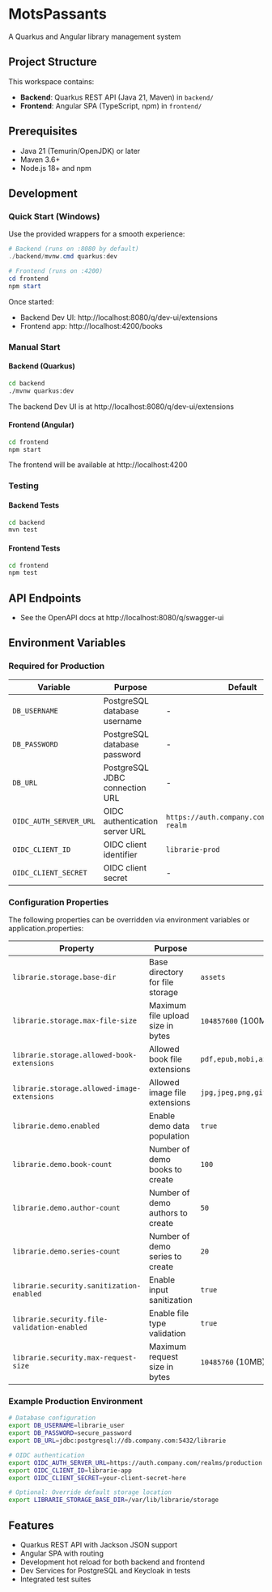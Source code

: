 # MotsPassants
A Quarkus and Angular library management system

## Project Structure

This workspace contains:
- **Backend**: Quarkus REST API (Java 21, Maven) in `backend/`
- **Frontend**: Angular SPA (TypeScript, npm) in `frontend/`

## Prerequisites

- Java 21 (Temurin/OpenJDK) or later
- Maven 3.6+
- Node.js 18+ and npm

## Development

### Quick Start (Windows)
Use the provided wrappers for a smooth experience:

```powershell
# Backend (runs on :8080 by default)
./backend/mvnw.cmd quarkus:dev

# Frontend (runs on :4200)
cd frontend
npm start
```

Once started:
- Backend Dev UI: http://localhost:8080/q/dev-ui/extensions
- Frontend app: http://localhost:4200/books

### Manual Start

#### Backend (Quarkus)
```bash
cd backend
./mvnw quarkus:dev
```
The backend Dev UI is at http://localhost:8080/q/dev-ui/extensions

#### Frontend (Angular)
```bash
cd frontend
npm start
```
The frontend will be available at http://localhost:4200

### Testing

#### Backend Tests
```bash
cd backend
mvn test
```

#### Frontend Tests
```bash
cd frontend
npm test
```

## API Endpoints

- See the OpenAPI docs at http://localhost:8080/q/swagger-ui

## Environment Variables

### Required for Production

| Variable | Purpose | Default | Required |
|----------|---------|---------|----------|
| `DB_USERNAME` | PostgreSQL database username | - | ✅ |
| `DB_PASSWORD` | PostgreSQL database password | - | ✅ |
| `DB_URL` | PostgreSQL JDBC connection URL | - | ✅ |
| `OIDC_AUTH_SERVER_URL` | OIDC authentication server URL | `https://auth.company.com/realms/prod-realm` | ✅ |
| `OIDC_CLIENT_ID` | OIDC client identifier | `librarie-prod` | ✅ |
| `OIDC_CLIENT_SECRET` | OIDC client secret | - | ✅ |

### Configuration Properties

The following properties can be overridden via environment variables or application.properties:

| Property | Purpose | Default | Type |
|----------|---------|---------|------|
| `librarie.storage.base-dir` | Base directory for file storage | `assets` | Directory path |
| `librarie.storage.max-file-size` | Maximum file upload size in bytes | `104857600` (100MB) | Number |
| `librarie.storage.allowed-book-extensions` | Allowed book file extensions | `pdf,epub,mobi,azw,azw3,fb2,txt,rtf,doc,docx` | Comma-separated |
| `librarie.storage.allowed-image-extensions` | Allowed image file extensions | `jpg,jpeg,png,gif,webp,bmp` | Comma-separated |
| `librarie.demo.enabled` | Enable demo data population | `true` | Boolean |
| `librarie.demo.book-count` | Number of demo books to create | `100` | Number |
| `librarie.demo.author-count` | Number of demo authors to create | `50` | Number |
| `librarie.demo.series-count` | Number of demo series to create | `20` | Number |
| `librarie.security.sanitization-enabled` | Enable input sanitization | `true` | Boolean |
| `librarie.security.file-validation-enabled` | Enable file type validation | `true` | Boolean |
| `librarie.security.max-request-size` | Maximum request size in bytes | `10485760` (10MB) | Number |

### Example Production Environment

```bash
# Database configuration
export DB_USERNAME=librarie_user
export DB_PASSWORD=secure_password
export DB_URL=jdbc:postgresql://db.company.com:5432/librarie

# OIDC authentication
export OIDC_AUTH_SERVER_URL=https://auth.company.com/realms/production
export OIDC_CLIENT_ID=librarie-app
export OIDC_CLIENT_SECRET=your-client-secret-here

# Optional: Override default storage location
export LIBRARIE_STORAGE_BASE_DIR=/var/lib/librarie/storage
```

## Features

- Quarkus REST API with Jackson JSON support
- Angular SPA with routing
- Development hot reload for both backend and frontend
- Dev Services for PostgreSQL and Keycloak in tests
- Integrated test suites
